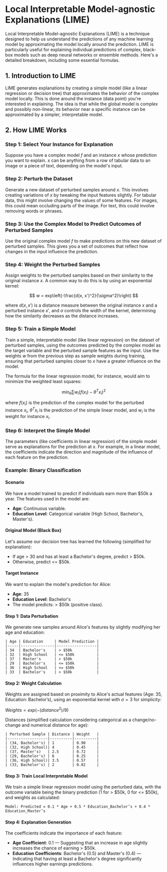 # Local Interpretable Model-agnostic Explanations (LIME)

Local Interpretable Model-agnostic Explanations (LIME) is a technique designed to help us understand the predictions of any machine learning model by approximating the model locally around the prediction. LIME is particularly useful for explaining individual predictions of complex, black-box models such as deep neural networks or ensemble methods. Here's a detailed breakdown, including some essential formulas.

## 1. Introduction to LIME

LIME generates explanations by creating a simple model (like a linear regression or decision tree) that approximates the behavior of the complex model locally. This is done around the instance (data point) you're interested in explaining. The idea is that while the global model is complex and possibly non-linear, its behavior near a specific instance can be approximated by a simpler, interpretable model.

## 2. How LIME Works

### Step 1: Select Your Instance for Explanation

Suppose you have a complex model $f$ and an instance $x$ whose prediction you want to explain. $x$ can be anything from a row of tabular data to an image or a piece of text, depending on the model's input.

### Step 2: Perturb the Dataset

Generate a new dataset of perturbed samples around $x$. This involves creating variations of $x$ by tweaking the input features slightly. For tabular data, this might involve changing the values of some features. For images, this could mean occluding parts of the image. For text, this could involve removing words or phrases.

### Step 3: Use the Complex Model to Predict Outcomes of Perturbed Samples

Use the original complex model $f$ to make predictions on this new dataset of perturbed samples. This gives you a set of outcomes that reflect how changes in the input influence the prediction.

### Step 4: Weight the Perturbed Samples

Assign weights to the perturbed samples based on their similarity to the original instance $x$. A common way to do this is by using an exponential kernel:

$$
w = exp\left(-\frac{d(x, x')^2}{\sigma^2}\right)
$$

where $d(x, x')$ is a distance measure between the original instance $x$ and a perturbed instance $x'$, and $\sigma$ controls the width of the kernel, determining how the similarity decreases as the distance increases.

### Step 5: Train a Simple Model

Train a simple, interpretable model (like linear regression) on the dataset of perturbed samples, using the outcomes predicted by the complex model as the target variable and the perturbed sample features as the input. Use the weights $w$ from the previous step as sample weights during training, ensuring that perturbed samples closer to $x$ have a greater influence on the model.

The formula for the linear regression model, for instance, would aim to minimize the weighted least squares:

$$
\min_{\theta} \sum w_i (f(x_i) - \theta^T x_i)^2
$$

where $f(x_i)$ is the prediction of the complex model for the perturbed instance $x_i$, $\theta^T x_i$ is the prediction of the simple linear model, and $w_i$ is the weight for instance $x_i$.

### Step 6: Interpret the Simple Model

The parameters (like coefficients in linear regression) of the simple model serve as explanations for the prediction at $x$. For example, in a linear model, the coefficients indicate the direction and magnitude of the influence of each feature on the prediction.





### Example: Binary Classification

#### Scenario
We have a model trained to predict if individuals earn more than $50k a year. The features used in the model are:
- **Age**: Continuous variable.
- **Education Level**: Categorical variable (High School, Bachelor's, Master's).

#### Original Model (Black Box)
Let's assume our decision tree has learned the following (simplified for explanation):
- If age > 30 and has at least a Bachelor's degree, predict > $50k.
- Otherwise, predict <= $50k.

#### Target Instance
We want to explain the model's prediction for Alice:
- **Age**: 35
- **Education Level**: Bachelor's
- The model predicts: > $50k (positive class).

#### Step 1: Data Perturbation
We generate new samples around Alice's features by slightly modifying her age and education:
```
| Age | Education     | Model Prediction |
|-----|---------------|------------------|
| 34  | Bachelor's    | > $50k           |
| 32  | High School   | <= $50k          |
| 37  | Master's      | > $50k           |
| 29  | Bachelor's    | <= $50k          |
| 36  | High School   | <= $50k          |
| 33  | Bachelor's    | > $50k           |
```

#### Step 2: Weight Calculation
Weights are assigned based on proximity to Alice's actual features (Age: 35, Education: Bachelor’s), using an exponential kernel with $\sigma = 3$ for simplicity:

$Weights = exp(-(distance^2) / 9)$



Distances (simplified calculation considering categorical as a change/no-change and numerical distance for age):
```
| Perturbed Sample | Distance | Weight   |
|------------------|----------|----------|
| (34, Bachelor's) | 1        | 0.90     |
| (32, High School)| 4        | 0.45     |
| (37, Master's)   | 2.5      | 0.72     |
| (29, Bachelor's) | 6        | 0.25     |
| (36, High School)| 3.5      | 0.57     |
| (33, Bachelor's) | 2        | 0.82     |
```

#### Step 3: Train Local Interpretable Model
We train a simple linear regression model using the perturbed data, with the outcome variable being the binary prediction (1 for > $50k, 0 for <= $50k), and weights as calculated:

```
Model: Predicted = 0.1 * Age + 0.5 * Education_Bachelor’s + 0.4 * Education_Master’s
```

#### Step 4: Explanation Generation
The coefficients indicate the importance of each feature:
- **Age Coefficient**: 0.1 — Suggesting that an increase in age slightly increases the chance of earning > $50k.
- **Education Coefficients**: Bachelor's (0.5) and Master's (0.4) — Indicating that having at least a Bachelor's degree significantly influences higher earnings predictions.